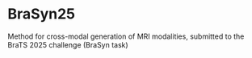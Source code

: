 # BraSyn25
Method for cross-modal generation of MRI modalities, submitted to the BraTS 2025 challenge (BraSyn task)
